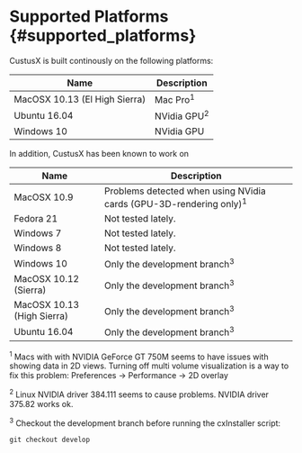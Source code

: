 Supported Platforms {#supported_platforms}
===================

CustusX is built continously on the following platforms:

| Name                          | Description
| ----------------------------- | -----------------------------
| MacOSX 10.13 (El High Sierra) | Mac Pro<sup>1</sup>
| Ubuntu 16.04                  | NVidia GPU<sup>2</sup>
| Windows 10                    | NVidia GPU

In addition, CustusX has been known to work on

| Name                         | Description
| ---------------------------- | -----------------------------
| MacOSX 10.9                  | Problems detected when using NVidia cards (GPU-3D-rendering only)<sup>1</sup>
| Fedora 21                    | Not tested lately.
| Windows 7                    | Not tested lately.
| Windows 8                    | Not tested lately.
| Windows 10                   | Only the development branch<sup>3</sup>
| MacOSX 10.12 (Sierra)        | Only the development branch<sup>3</sup>
| MacOSX 10.13 (High Sierra)   | Only the development branch<sup>3</sup>
| Ubuntu 16.04                 | Only the development branch<sup>3</sup>

<sup>1</sup> Macs with with NVIDIA GeForce GT 750M seems to have issues with showing data in 2D views.
Turning off multi volume visualization is a way to fix this problem: Preferences -> Performance -> 2D overlay

<sup>2</sup> Linux NVIDIA driver 384.111 seems to cause problems. NVIDIA driver 375.82 works ok.

<sup>3</sup> Checkout the development branch before running the cxInstaller script:

    git checkout develop
